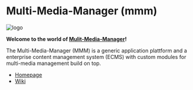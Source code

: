 Multi-Media-Manager (mmm)
=========================

![logo](mmm/raw/master/src/site/resources/images/logo.png)

**Welcome to the world of [Mulit-Media-Manager](http://m-m-m.sourceforge.net/maven/index.html)!**

The Multi-Media-Manager (MMM) is a generic application plattform and a enterprise content management
system (ECMS) with custom modules for multi-media management build on top.

* [Homepage](http://m-m-m.sourceforge.net/maven/index.html)
* [Wiki](mmm/wiki)